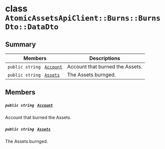 # class `AtomicAssetsApiClient::Burns::BurnsDto::DataDto` 

## Summary

 Members                                | Descriptions                                
----------------------------------------|---------------------------------------------
`public string ` [`Account`](#class_atomic_assets_api_client_1_1_burns_1_1_burns_dto_1_1_data_dto_1a8edb7e614aa530a58c647d8d273b1d8b) | Account that burned the Assets.
`public string ` [`Assets`](#class_atomic_assets_api_client_1_1_burns_1_1_burns_dto_1_1_data_dto_1add7a6c8721ab494bfbb6bec5c0de3ede) | The Assets burnged.

## Members

##### `public string ` [`Account`](#class_atomic_assets_api_client_1_1_burns_1_1_burns_dto_1_1_data_dto_1a8edb7e614aa530a58c647d8d273b1d8b) 

Account that burned the Assets.

##### `public string ` [`Assets`](#class_atomic_assets_api_client_1_1_burns_1_1_burns_dto_1_1_data_dto_1add7a6c8721ab494bfbb6bec5c0de3ede) 

The Assets burnged.

